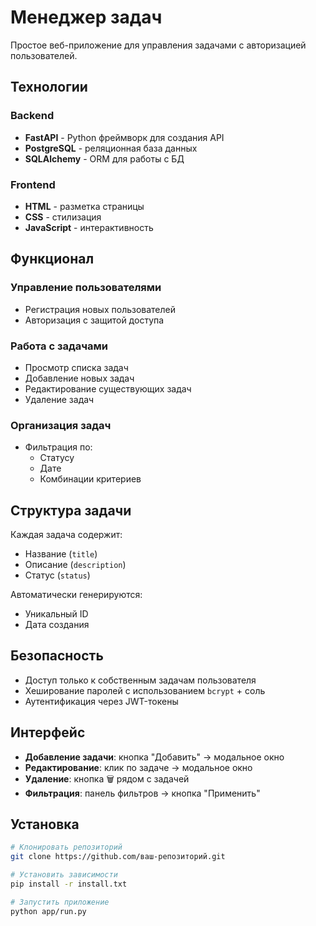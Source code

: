 # Менеджер задач

Простое веб-приложение для управления задачами с авторизацией пользователей.

## Технологии

### Backend
- **FastAPI** - Python фреймворк для создания API
- **PostgreSQL** - реляционная база данных
- **SQLAlchemy** - ORM для работы с БД

### Frontend
- **HTML** - разметка страницы
- **CSS** - стилизация
- **JavaScript** - интерактивность

## Функционал

### Управление пользователями
- Регистрация новых пользователей
- Авторизация с защитой доступа

### Работа с задачами
- Просмотр списка задач
- Добавление новых задач
- Редактирование существующих задач
- Удаление задач

### Организация задач
- Фильтрация по:
  - Статусу
  - Дате
  - Комбинации критериев

## Структура задачи
Каждая задача содержит:
- Название (`title`)
- Описание (`description`)
- Статус (`status`)

Автоматически генерируются:
- Уникальный ID
- Дата создания

## Безопасность
- Доступ только к собственным задачам пользователя
- Хеширование паролей с использованием `bcrypt` + соль
- Аутентификация через JWT-токены

## Интерфейс
- **Добавление задачи**: кнопка "Добавить" → модальное окно
- **Редактирование**: клик по задаче → модальное окно
- **Удаление**: кнопка 🗑️ рядом с задачей
- **Фильтрация**: панель фильтров → кнопка "Применить"

## Установка
```bash
# Клонировать репозиторий
git clone https://github.com/ваш-репозиторий.git

# Установить зависимости
pip install -r install.txt

# Запустить приложение
python app/run.py
